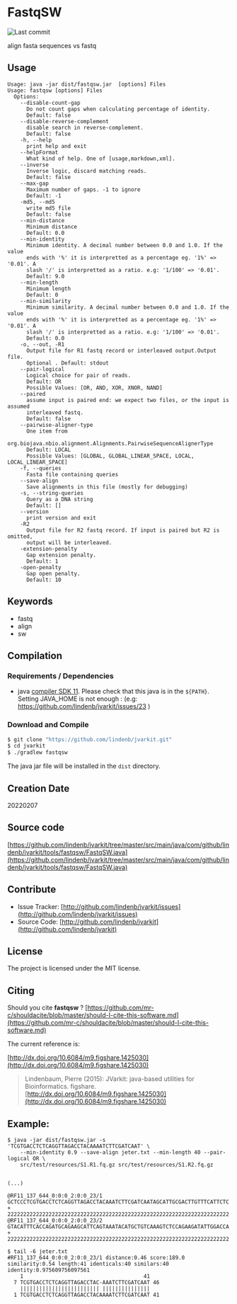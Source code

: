 # FastqSW

![Last commit](https://img.shields.io/github/last-commit/lindenb/jvarkit.png)

align fasta sequences vs fastq


## Usage

```
Usage: java -jar dist/fastqsw.jar  [options] Files
Usage: fastqsw [options] Files
  Options:
    --disable-count-gap
      Do not count gaps when calculating percentage of identity.
      Default: false
    --disable-reverse-complement
      disable search in reverse-complement.
      Default: false
    -h, --help
      print help and exit
    --helpFormat
      What kind of help. One of [usage,markdown,xml].
    --inverse
      Inverse logic, discard matching reads.
      Default: false
    --max-gap
      Maximum number of gaps. -1 to ignore
      Default: -1
    -md5, --md5
      write md5 file
      Default: false
    --min-distance
      Minimum distance
      Default: 0.0
    --min-identity
      Minimum identity. A decimal number between 0.0 and 1.0. If the value 
      ends with '%' it is interpretted as a percentage eg. '1%' => '0.01'. A 
      slash '/' is interpretted as a ratio. e.g: '1/100' => '0.01'.
      Default: 9.0
    --min-length
      Minimum length
      Default: 0
    --min-similarity
      Minimum similarity. A decimal number between 0.0 and 1.0. If the value 
      ends with '%' it is interpretted as a percentage eg. '1%' => '0.01'. A 
      slash '/' is interpretted as a ratio. e.g: '1/100' => '0.01'.
      Default: 0.0
    -o, --out, -R1
      Output file for R1 fastq record or interleaved output.Output file. 
      Optional . Default: stdout
    --pair-logical
      Logical choice for pair of reads.
      Default: OR
      Possible Values: [OR, AND, XOR, XNOR, NAND]
    --paired
      assume input is paired end: we expect two files, or the input is assumed 
      interleaved fastq.
      Default: false
    --pairwise-aligner-type
      One item from 
      org.biojava.nbio.alignment.Alignments.PairwiseSequenceAlignerType 
      Default: LOCAL
      Possible Values: [GLOBAL, GLOBAL_LINEAR_SPACE, LOCAL, LOCAL_LINEAR_SPACE]
    -f, --queries
      Fasta file containing queries
    --save-align
      Save alignments in this file (mostly for debugging)
    -s, --string-queries
      Query as a DNA string
      Default: []
    --version
      print version and exit
    -R2
      Output file for R2 fastq record. If input is paired but R2 is omitted, 
      output will be interleaved.
    -extension-penalty
      Gap extension penalty.
      Default: 1
    -open-penalty
      Gap open penalty.
      Default: 10

```


## Keywords

 * fastq
 * align
 * sw


## Compilation

### Requirements / Dependencies

* java [compiler SDK 11](https://jdk.java.net/11/). Please check that this java is in the `${PATH}`. Setting JAVA_HOME is not enough : (e.g: https://github.com/lindenb/jvarkit/issues/23 )


### Download and Compile

```bash
$ git clone "https://github.com/lindenb/jvarkit.git"
$ cd jvarkit
$ ./gradlew fastqsw
```

The java jar file will be installed in the `dist` directory.


## Creation Date

20220207

## Source code 

[https://github.com/lindenb/jvarkit/tree/master/src/main/java/com/github/lindenb/jvarkit/tools/fastqsw/FastqSW.java](https://github.com/lindenb/jvarkit/tree/master/src/main/java/com/github/lindenb/jvarkit/tools/fastqsw/FastqSW.java)


## Contribute

- Issue Tracker: [http://github.com/lindenb/jvarkit/issues](http://github.com/lindenb/jvarkit/issues)
- Source Code: [http://github.com/lindenb/jvarkit](http://github.com/lindenb/jvarkit)

## License

The project is licensed under the MIT license.

## Citing

Should you cite **fastqsw** ? [https://github.com/mr-c/shouldacite/blob/master/should-I-cite-this-software.md](https://github.com/mr-c/shouldacite/blob/master/should-I-cite-this-software.md)

The current reference is:

[http://dx.doi.org/10.6084/m9.figshare.1425030](http://dx.doi.org/10.6084/m9.figshare.1425030)

> Lindenbaum, Pierre (2015): JVarkit: java-based utilities for Bioinformatics. figshare.
> [http://dx.doi.org/10.6084/m9.figshare.1425030](http://dx.doi.org/10.6084/m9.figshare.1425030)


## Example:

```
$ java -jar dist/fastqsw.jar -s 'TCGTGACCTCTCAGGTTAGACCTACAAAATCTTCGATCAAT' \
	--min-identity 0.9 --save-align jeter.txt --min-length 40 --pair-logical OR \
	src/test/resources/S1.R1.fq.gz src/test/resources/S1.R2.fq.gz


(...)

@RF11_137_644_0:0:0_2:0:0_23/1
GCTCCCTCGTGACCTCTCAGGTTAGACCTACAAATCTTCGATCAATAGCATTGCGACTTGTTTCATTCTC
+
2222222222222222222222222222222222222222222222222222222222222222222222
@RF11_137_644_0:0:0_2:0:0_23/2
GTACATTTCACCAGATGCAGAAGCATTCAGTAAATACATGCTGTCAAAGTCTCCAGAAGATATTGGACCA
+
2222222222222222222222222222222222222222222222222222222222222222222222

$ tail -6 jeter.txt 
#RF11_137_644_0:0:0_2:0:0_23/1 distance:0.46 score:189.0 similarity:0.54 length:41 identicals:40 similars:40 identity:0.975609756097561
    1                                      41
  7 TCGTGACCTCTCAGGTTAGACCTAC-AAATCTTCGATCAAT 46
    ||||||||||||||||||||||||| |||||||||||||||
  1 TCGTGACCTCTCAGGTTAGACCTACAAAATCTTCGATCAAT 41
```



